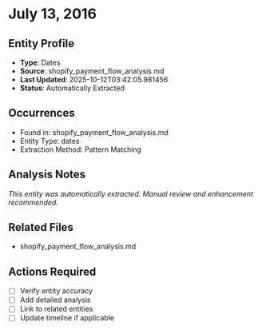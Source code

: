 # July 13, 2016

## Entity Profile
- **Type**: Dates
- **Source**: shopify_payment_flow_analysis.md
- **Last Updated**: 2025-10-12T03:42:05.981456
- **Status**: Automatically Extracted

## Occurrences
- Found in: shopify_payment_flow_analysis.md
- Entity Type: dates
- Extraction Method: Pattern Matching

## Analysis Notes
*This entity was automatically extracted. Manual review and enhancement recommended.*

## Related Files
- shopify_payment_flow_analysis.md

## Actions Required
- [ ] Verify entity accuracy
- [ ] Add detailed analysis
- [ ] Link to related entities
- [ ] Update timeline if applicable
